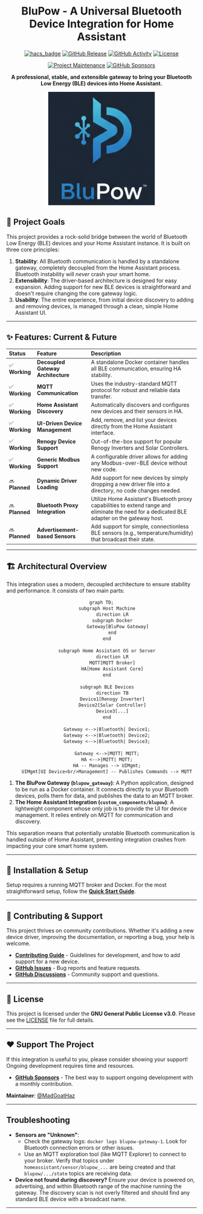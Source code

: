 <div align="center">

# BluPow - A Universal Bluetooth Device Integration for Home Assistant

</div>

<div align="center">

[![hacs_badge](https://img.shields.io/badge/HACS-Default-orange.svg)](https://github.com/hacs/integration)
[![GitHub Release][releases-shield]][releases]
[![GitHub Activity][commits-shield]][commits]
[![License][license-shield]](LICENSE)

[![Project Maintenance][maintenance-shield]][maintenance-url]
[![GitHub Sponsors][sponsors-shield]][sponsors]

**A professional, stable, and extensible gateway to bring your Bluetooth Low Energy (BLE) devices into Home Assistant.**

</div>

<div align="center">
<img src="BluPow.png" alt="BluPow Integration" width="300"/>
</div>

## 🎯 **Project Goals**

This project provides a rock-solid bridge between the world of Bluetooth Low Energy (BLE) devices and your Home Assistant instance. It is built on three core principles:

1.  **Stability**: All Bluetooth communication is handled by a standalone gateway, completely decoupled from the Home Assistant process. Bluetooth instability will *never* crash your smart home.
2.  **Extensibility**: The driver-based architecture is designed for easy expansion. Adding support for new BLE devices is straightforward and doesn't require changing the core gateway logic.
3.  **Usability**: The entire experience, from initial device discovery to adding and removing devices, is managed through a clean, simple Home Assistant UI.

---

## ✨ **Features: Current & Future**

| Status | Feature | Description |
| :--- | :--- | :--- |
| ✅ **Working** | **Decoupled Gateway Architecture** | A standalone Docker container handles all BLE communication, ensuring HA stability. |
| ✅ **Working** | **MQTT Communication** | Uses the industry-standard MQTT protocol for robust and reliable data transfer. |
| ✅ **Working** | **Home Assistant Discovery** | Automatically discovers and configures new devices and their sensors in HA. |
| ✅ **Working** | **UI-Driven Device Management** | Add, remove, and list your devices directly from the Home Assistant interface. |
| ✅ **Working** | **Renogy Device Support** | Out-of-the-box support for popular Renogy Inverters and Solar Controllers. |
| ✅ **Working** | **Generic Modbus Support** | A configurable driver allows for adding any Modbus-over-BLE device without new code. |
| 🔜 **Planned** | **Dynamic Driver Loading** | Add support for new devices by simply dropping a new driver file into a directory, no code changes needed. |
| 🔜 **Planned** | **Bluetooth Proxy Integration** | Utilize Home Assistant's Bluetooth proxy capabilities to extend range and eliminate the need for a dedicated BLE adapter on the gateway host. |
| 🔜 **Planned** | **Advertisement-based Sensors** | Add support for simple, connectionless BLE sensors (e.g., temperature/humidity) that broadcast their state. |

---

## 🏗️ **Architectural Overview**

This integration uses a modern, decoupled architecture to ensure stability and performance. It consists of two main parts:

<div align="center">

```mermaid
graph TD;
    subgraph Host Machine
        direction LR
        subgraph Docker
            Gateway[BluPow Gateway]
        end
    end

    subgraph Home Assistant OS or Server
        direction LR
        MQTT[MQTT Broker]
        HA[Home Assistant Core]
    end

    subgraph BLE Devices
        direction TB
        Device1[Renogy Inverter]
        Device2[Solar Controller]
        Device3[...]
    end
    
    Gateway <-->|Bluetooth| Device1;
    Gateway <-->|Bluetooth| Device2;
    Gateway <-->|Bluetooth| Device3;

    Gateway <-->|MQTT| MQTT;
    HA <-->|MQTT| MQTT;
    HA -- Manages --> UIMgmt;
    UIMgmt[UI Device<br/>Management] -- Publishes Commands --> MQTT
```
</div>

1.  **The BluPow Gateway (`blupow_gateway`)**: A Python application, designed to be run as a Docker container. It connects directly to your Bluetooth devices, polls them for data, and publishes the data to an MQTT broker.
2.  **The Home Assistant Integration (`custom_components/blupow`)**: A lightweight component whose only job is to provide the UI for device management. It relies entirely on MQTT for communication and discovery.

This separation means that potentially unstable Bluetooth communication is handled outside of Home Assistant, preventing integration crashes from impacting your core smart home system.

---

## 🚀 **Installation & Setup**

Setup requires a running MQTT broker and Docker. For the most straightforward setup, follow the **[Quick Start Guide](docs/QUICK_START.md)**.

---

## 🤝 **Contributing & Support**

This project thrives on community contributions. Whether it's adding a new device driver, improving the documentation, or reporting a bug, your help is welcome.

- **[Contributing Guide](docs/CONTRIBUTING.md)** - Guidelines for development, and how to add support for a new device.
- **[GitHub Issues](https://github.com/MadGoatHaz/blupow/issues)** - Bug reports and feature requests.
- **[GitHub Discussions](https://github.com/MadGoatHaz/blupow/discussions)** - Community support and questions.

---

## 📜 **License**

This project is licensed under the **GNU General Public License v3.0**. Please see the [LICENSE](LICENSE) file for full details.

---

## ❤️ **Support The Project**

If this integration is useful to you, please consider showing your support! Ongoing development requires time and resources.

- **[GitHub Sponsors](https://github.com/sponsors/MadGoatHaz)** - The best way to support ongoing development with a monthly contribution.

**Maintainer**: [@MadGoatHaz](https://github.com/MadGoatHaz)

---

## Troubleshooting

-   **Sensors are "Unknown"**:
    *   Check the gateway logs: `docker logs blupow-gateway-1`. Look for Bluetooth connection errors or other issues.
    *   Use an MQTT exploration tool (like MQTT Explorer) to connect to your broker. Verify that topics under `homeassistant/sensor/blupow_...` are being created and that `blupow/.../state` topics are receiving data.
-   **Device not found during discovery?** Ensure your device is powered on, advertising, and within Bluetooth range of the machine running the gateway. The discovery scan is not overly filtered and should find any standard BLE device with a broadcast name.

---

<!-- Badges -->
[releases-shield]: https://img.shields.io/github/release/MadGoatHaz/blupow.svg?style=for-the-badge
[releases]: https://github.com/MadGoatHaz/blupow/releases
[commits-shield]: https://img.shields.io/github/commit-activity/y/MadGoatHaz/blupow.svg?style=for-the-badge
[commits]: https://github.com/MadGoatHaz/blupow/commits/main
[license-shield]: https://img.shields.io/badge/License-GPLv3-blue.svg?style=for-the-badge
[maintenance-shield]: https://img.shields.io/badge/maintainer-@MadGoatHaz-blue.svg?style=for-the-badge
[maintenance-url]: https://github.com/MadGoatHaz
[sponsors-shield]: https://img.shields.io/badge/GitHub-Sponsors-ff69b4.svg?style=for-the-badge
[sponsors]: https://github.com/sponsors/MadGoatHaz 
